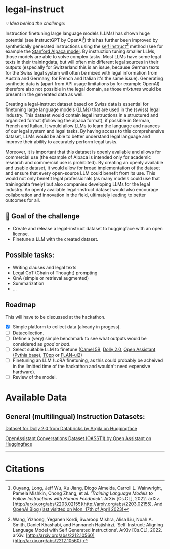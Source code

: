 # legal-instruct

*💡 Idea behind the challenge*: 

Instruction finetuning large language models (LLMs) has shown huge potential (see InstructGPT by OpenAI[^1]) this has further been improved by synthetically generated instructions using the [self instruct](https://arxiv.org/abs/2212.10560)[^2] method (see for example the [Stanford Alpaca model](https://crfm.stanford.edu/2023/03/13/alpaca.html). By instruction tuning smaller LLMs, those models are able to solve complex tasks. Most LLMs have some legal texts in their trainingdata, but will often mix different legal sources in their outputs (especially for Switzerland this is an issue, because German texts for the Swiss legal system will often be mixed with legal information from Austria and Germany, for French and Italian it's the same issue). Generating synthetic data is (apart from API usage limitations by for example OpenAI) therefore also not possible in the legal domain, as those _mixtures_ would be present in the generated data as well. 

Creating a legal-instruct dataset based on Swiss data is essential for finetuning large language models (LLMs) that are used in the (swiss) legal industry. This dataset would contain legal instructions in a structured and organized format (following the alpaca format), if possible in German, French and Italian. It would allow LLMs to learn the language and nuances of our legal system and legal tasks. By having access to this comprehensive dataset, LLMs would be able to better understand legal language and improve their ability to accurately perform legal tasks.

Moreover, it is important that this dataset is openly available and allows for commercial use (the example of Alpaca is intended only for academic research and commercial use is prohibited). By creating an openly available and usable dataset, it would allow for broad implementation of the dataset and ensure that every open-source LLM could benefit from its use. This would not only benefit legal professionals (as many models could use that trainingdata freely) but also companies developing LLMs for the legal industry. An openly available legal-instruct dataset would also encourage collaboration and innovation in the field, ultimately leading to better outcomes for all.


## 🎯 Goal of the challenge
* Create and release a legal-instruct dataset to huggingface with an open license.
* Finetune a LLM with the created dataset.

## Possible tasks:
* Writing clauses and legal texts
* Legal CoT (Chain of Thought) prompting
* QnA (simple or retrieval augmented)
* Summarization
* ...

## Roadmap

This will have to be discussed at the hackathon. 

- [x] Simple platform to collect data (already in progess).
- [ ] Datacollection. 
- [ ] Define a (very) simple benchmark to see what outputs would be considered as _good_ or _bad_.
- [ ] Select suitable LLM to finetune ([Camel 5B](https://huggingface.co/Writer/camel-5b-hf), [Dolly 2.0](https://huggingface.co/databricks/dolly-v2-7b), [Open Assistant (Pythia base)](https://huggingface.co/OpenAssistant), [T0pp](https://huggingface.co/bigscience/T0pp) or [FLAN-ul2](https://huggingface.co/google/flan-ul2)) 
- [ ] Finetuning an LLM (LoRA finetuning, as  this could probably be acheived in the limitted time of the hackathon and wouldn't need expensive hardware).
- [ ] Review of the model.

# Available Data

## General (multilingual) Instruction Datasets:
[Dataset for Dolly 2.0 from Databricks by Argila on Huggingface](https://huggingface.co/datasets/argilla/databricks-dolly-15k-multilingual)

[OpenAssistant Conversations Dataset (OASST1) by Open Assistant on Huggingface](https://huggingface.co/datasets/OpenAssistant/oasst1)

---

# Citations
[^1]: Ouyang, Long, Jeff Wu, Xu Jiang, Diogo Almeida, Carroll L. Wainwright, Pamela Mishkin, Chong Zhang, et al. *‘Training Language Models to Follow Instructions with Human Feedback’*. ArXiv [Cs.CL], 2022. arXiv. [http://arxiv.org/abs/2203.02155](http://arxiv.org/abs/2203.02155). And [OpenAI Blog (last visitted on Mon. 17th of April 2023)](https://openai.com/research/instruction-following)

[^2]: Wang, Yizhong, Yeganeh Kordi, Swaroop Mishra, Alisa Liu, Noah A. Smith, Daniel Khashabi, and Hannaneh Hajishirzi. ‘Self-Instruct: Aligning Language Model with Self Generated Instructions’. ArXiv [Cs.CL], 2022. arXiv. [http://arxiv.org/abs/2212.10560](http://arxiv.org/abs/2212.10560).
